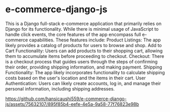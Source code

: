 # e-commerce-django-js

This is a Django full-stack e-commerce application that primarily relies on Django for its functionality. While there is minimal usage of JavaScript to handle click events, the core features of the app encompass full e-commerce capabilities. These features include:
Product Listings: The app likely provides a catalog of products for users to browse and shop.
Add to Cart Functionality: Users can add products to their shopping cart, allowing them to accumulate items before proceeding to checkout.
Checkout: There is a checkout process that guides users through the steps of confirming their order, providing shipping information, and making payment.
Shipping Functionality: The app likely incorporates functionality to calculate shipping costs based on the user's location and the items in their cart.
User Authentication: Users can likely create accounts, log in, and manage their personal information, including shipping addresses.

https://github.com/hansicaushi559/e-commerce-django-js/assets/75632107/895f85b4-eefe-4e5a-9a58-77f76823e98b

